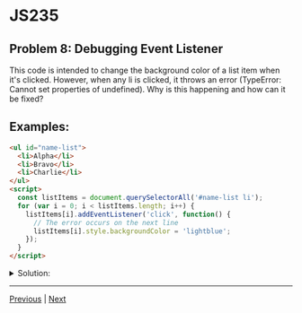# JS235
## Problem 8: Debugging Event Listener

This code is intended to change the background color of a list item when it's clicked. However, when any li is clicked, it throws an error (TypeError: Cannot set properties of undefined). Why is this happening and how can it be fixed?

## Examples:

```html
<ul id="name-list">
  <li>Alpha</li>
  <li>Bravo</li>
  <li>Charlie</li>
</ul>
<script>
  const listItems = document.querySelectorAll('#name-list li');
  for (var i = 0; i < listItems.length; i++) {
    listItems[i].addEventListener('click', function() {
      // The error occurs on the next line
      listItems[i].style.backgroundColor = 'lightblue';
    });
  }
</script>
```

<details>
<summary>Solution:</summary>

The problem is caused by the use of `var` in the for loop. The `i` variable is function-scoped. By the time any click event handler is executed, the loop has already completed, and the value of `i` is 3 (the final value that caused the loop to terminate). Since `listItems[3]` is undefined, trying to access its style property throws a TypeError.

The easiest fix is to use `let` instead of `var`. `let` is block-scoped, so each loop iteration gets its own unique `i` variable that is "closed over" by the event handler.

```javascript
const listItems = document.querySelectorAll('#name-list li');
// Using let creates a new `i` for each iteration.
for (let i = 0; i < listItems.length; i++) {
  listItems[i].addEventListener('click', function() {
    listItems[i].style.backgroundColor = 'lightblue';
  });
}
```

**Alternative (Better) Solution using Event Delegation:**

```javascript
document.getElementById('name-list').addEventListener('click', (event) => {
  if (event.target.tagName === 'LI') {
    event.target.style.backgroundColor = 'lightblue';
  }
});
```

</details>

---

[Previous](07.md) | [Next](09.md)
